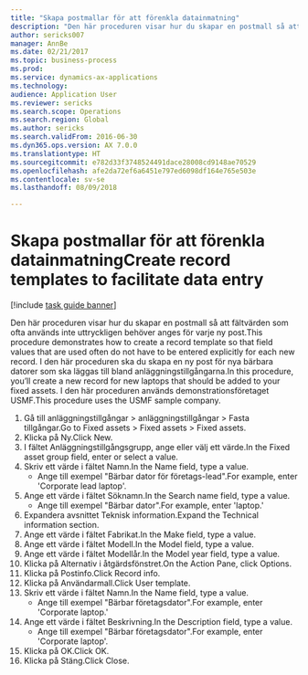 ```yaml
--- 
title: "Skapa postmallar för att förenkla datainmatning"
description: "Den här proceduren visar hur du skapar en postmall så att fältvärden som ofta används inte uttryckligen behöver anges för varje ny post."
author: sericks007
manager: AnnBe
ms.date: 02/21/2017
ms.topic: business-process
ms.prod: 
ms.service: dynamics-ax-applications
ms.technology: 
audience: Application User
ms.reviewer: sericks
ms.search.scope: Operations
ms.search.region: Global
ms.author: sericks
ms.search.validFrom: 2016-06-30
ms.dyn365.ops.version: AX 7.0.0
ms.translationtype: HT
ms.sourcegitcommit: e782d33f3748524491dace28008cd9148ae70529
ms.openlocfilehash: afe2da72ef6a6451e797ed6098df164e765e503e
ms.contentlocale: sv-se
ms.lasthandoff: 08/09/2018

---
```

# <a name="create-record-templates-to-facilitate-data-entry"></a><span data-ttu-id="b4363-103">Skapa postmallar för att förenkla datainmatning</span><span class="sxs-lookup"><span data-stu-id="b4363-103">Create record templates to facilitate data entry</span></span>

[!include [task guide banner](../../includes/task-guide-banner.md)]

<span data-ttu-id="b4363-104">Den här proceduren visar hur du skapar en postmall så att fältvärden som ofta används inte uttryckligen behöver anges för varje ny post.</span><span class="sxs-lookup"><span data-stu-id="b4363-104">This procedure demonstrates how to create a record template so that field values that are used often do not have to be entered explicitly for each new record.</span></span> <span data-ttu-id="b4363-105">I den här proceduren ska du skapa en ny post för nya bärbara datorer som ska läggas till bland anläggningstillgångarna.</span><span class="sxs-lookup"><span data-stu-id="b4363-105">In this procedure, you’ll create a new record for new laptops that should be added to your fixed assets.</span></span> <span data-ttu-id="b4363-106">I den här proceduren används demonstrationsföretaget USMF.</span><span class="sxs-lookup"><span data-stu-id="b4363-106">This procedure uses the USMF sample company.</span></span>

1. <span data-ttu-id="b4363-107">Gå till anläggningstillgångar > anläggningstillgångar > Fasta tillgångar.</span><span class="sxs-lookup"><span data-stu-id="b4363-107">Go to Fixed assets > Fixed assets > Fixed assets.</span></span>
2. <span data-ttu-id="b4363-108">Klicka på Ny.</span><span class="sxs-lookup"><span data-stu-id="b4363-108">Click New.</span></span>
3. <span data-ttu-id="b4363-109">I fältet Anläggningstillgångsgrupp, ange eller välj ett värde.</span><span class="sxs-lookup"><span data-stu-id="b4363-109">In the Fixed asset group field, enter or select a value.</span></span>
4. <span data-ttu-id="b4363-110">Skriv ett värde i fältet Namn.</span><span class="sxs-lookup"><span data-stu-id="b4363-110">In the Name field, type a value.</span></span>
    * <span data-ttu-id="b4363-111">Ange till exempel "Bärbar dator för företags-lead".</span><span class="sxs-lookup"><span data-stu-id="b4363-111">For example, enter 'Corporate lead laptop'.</span></span>  
5. <span data-ttu-id="b4363-112">Ange ett värde i fältet Söknamn.</span><span class="sxs-lookup"><span data-stu-id="b4363-112">In the Search name field, type a value.</span></span>
    * <span data-ttu-id="b4363-113">Ange till exempel "Bärbar dator".</span><span class="sxs-lookup"><span data-stu-id="b4363-113">For example, enter 'laptop.'</span></span>  
6. <span data-ttu-id="b4363-114">Expandera avsnittet Teknisk information.</span><span class="sxs-lookup"><span data-stu-id="b4363-114">Expand the Technical information section.</span></span>
7. <span data-ttu-id="b4363-115">Ange ett värde i fältet Fabrikat.</span><span class="sxs-lookup"><span data-stu-id="b4363-115">In the Make field, type a value.</span></span>
8. <span data-ttu-id="b4363-116">Ange ett värde i fältet Modell.</span><span class="sxs-lookup"><span data-stu-id="b4363-116">In the Model field, type a value.</span></span>
9. <span data-ttu-id="b4363-117">Ange ett värde i fältet Modellår.</span><span class="sxs-lookup"><span data-stu-id="b4363-117">In the Model year field, type a value.</span></span>
10. <span data-ttu-id="b4363-118">Klicka på Alternativ i åtgärdsfönstret.</span><span class="sxs-lookup"><span data-stu-id="b4363-118">On the Action Pane, click Options.</span></span>
11. <span data-ttu-id="b4363-119">Klicka på Postinfo.</span><span class="sxs-lookup"><span data-stu-id="b4363-119">Click Record info.</span></span>
12. <span data-ttu-id="b4363-120">Klicka på Användarmall.</span><span class="sxs-lookup"><span data-stu-id="b4363-120">Click User template.</span></span>
13. <span data-ttu-id="b4363-121">Skriv ett värde i fältet Namn.</span><span class="sxs-lookup"><span data-stu-id="b4363-121">In the Name field, type a value.</span></span>
    * <span data-ttu-id="b4363-122">Ange till exempel "Bärbar företagsdator".</span><span class="sxs-lookup"><span data-stu-id="b4363-122">For example, enter 'Corporate laptop.'</span></span>  
14. <span data-ttu-id="b4363-123">Ange ett värde i fältet Beskrivning.</span><span class="sxs-lookup"><span data-stu-id="b4363-123">In the Description field, type a value.</span></span>
    * <span data-ttu-id="b4363-124">Ange till exempel "Bärbar företagsdator".</span><span class="sxs-lookup"><span data-stu-id="b4363-124">For example, enter 'Corporate laptop'.</span></span>  
15. <span data-ttu-id="b4363-125">Klicka på OK.</span><span class="sxs-lookup"><span data-stu-id="b4363-125">Click OK.</span></span>
16. <span data-ttu-id="b4363-126">Klicka på Stäng.</span><span class="sxs-lookup"><span data-stu-id="b4363-126">Click Close.</span></span>


